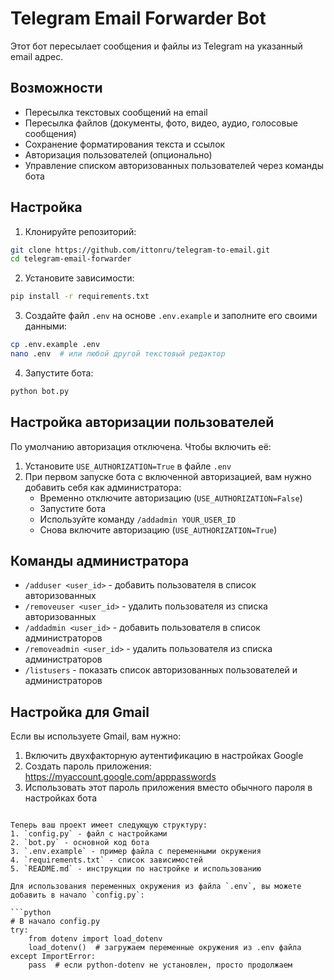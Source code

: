 # Telegram Email Forwarder Bot

Этот бот пересылает сообщения и файлы из Telegram на указанный email адрес.

## Возможности

- Пересылка текстовых сообщений на email
- Пересылка файлов (документы, фото, видео, аудио, голосовые сообщения)
- Сохранение форматирования текста и ссылок
- Авторизация пользователей (опционально)
- Управление списком авторизованных пользователей через команды бота

## Настройка

1. Клонируйте репозиторий:
```bash
git clone https://github.com/ittonru/telegram-to-email.git
cd telegram-email-forwarder
```

2. Установите зависимости:
```bash
pip install -r requirements.txt
```

3. Создайте файл `.env` на основе `.env.example` и заполните его своими данными:
```bash
cp .env.example .env
nano .env  # или любой другой текстовый редактор
```

4. Запустите бота:
```bash
python bot.py
```

## Настройка авторизации пользователей

По умолчанию авторизация отключена. Чтобы включить её:

1. Установите `USE_AUTHORIZATION=True` в файле `.env`
2. При первом запуске бота с включенной авторизацией, вам нужно добавить себя как администратора:
   - Временно отключите авторизацию (`USE_AUTHORIZATION=False`)
   - Запустите бота
   - Используйте команду `/addadmin YOUR_USER_ID`
   - Снова включите авторизацию (`USE_AUTHORIZATION=True`)

## Команды администратора

- `/adduser <user_id>` - добавить пользователя в список авторизованных
- `/removeuser <user_id>` - удалить пользователя из списка авторизованных
- `/addadmin <user_id>` - добавить пользователя в список администраторов
- `/removeadmin <user_id>` - удалить пользователя из списка администраторов
- `/listusers` - показать список авторизованных пользователей и администраторов

## Настройка для Gmail

Если вы используете Gmail, вам нужно:

1. Включить двухфакторную аутентификацию в настройках Google
2. Создать пароль приложения: https://myaccount.google.com/apppasswords
3. Использовать этот пароль приложения вместо обычного пароля в настройках бота
```

Теперь ваш проект имеет следующую структуру:
1. `config.py` - файл с настройками
2. `bot.py` - основной код бота
3. `.env.example` - пример файла с переменными окружения
4. `requirements.txt` - список зависимостей
5. `README.md` - инструкции по настройке и использованию

Для использования переменных окружения из файла `.env`, вы можете добавить в начало `config.py`:

```python
# В начало config.py
try:
    from dotenv import load_dotenv
    load_dotenv()  # загружаем переменные окружения из .env файла
except ImportError:
    pass  # если python-dotenv не установлен, просто продолжаем
